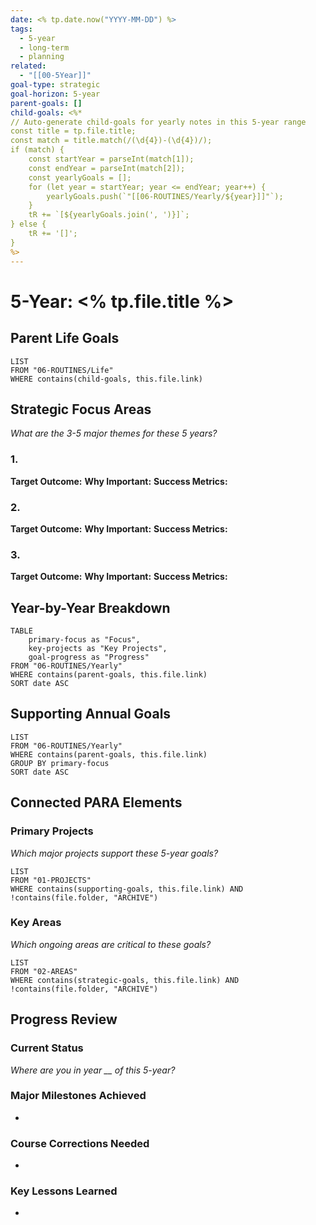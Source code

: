 ```yaml
---
date: <% tp.date.now("YYYY-MM-DD") %>
tags:
  - 5-year
  - long-term
  - planning
related:
  - "[[00-5Year]]"
goal-type: strategic
goal-horizon: 5-year
parent-goals: []
child-goals: <%*
// Auto-generate child-goals for yearly notes in this 5-year range
const title = tp.file.title;
const match = title.match(/(\d{4})-(\d{4})/);
if (match) {
    const startYear = parseInt(match[1]);
    const endYear = parseInt(match[2]);
    const yearlyGoals = [];
    for (let year = startYear; year <= endYear; year++) {
        yearlyGoals.push(`"[[06-ROUTINES/Yearly/${year}]]"`);
    }
    tR += `[${yearlyGoals.join(', ')}]`;
} else {
    tR += '[]';
}
%>
---
```

# 5-Year: <% tp.file.title %>

## Parent Life Goals
```dataview
LIST
FROM "06-ROUTINES/Life"
WHERE contains(child-goals, this.file.link)
```

## Strategic Focus Areas
*What are the 3-5 major themes for these 5 years?*

### 1. 
**Target Outcome:** 
**Why Important:** 
**Success Metrics:** 

### 2. 
**Target Outcome:** 
**Why Important:** 
**Success Metrics:** 

### 3. 
**Target Outcome:** 
**Why Important:** 
**Success Metrics:** 

## Year-by-Year Breakdown
```dataview
TABLE 
    primary-focus as "Focus",
    key-projects as "Key Projects",
    goal-progress as "Progress"
FROM "06-ROUTINES/Yearly"
WHERE contains(parent-goals, this.file.link)
SORT date ASC
```

## Supporting Annual Goals
```dataview
LIST
FROM "06-ROUTINES/Yearly"
WHERE contains(parent-goals, this.file.link)
GROUP BY primary-focus
SORT date ASC
```

## Connected PARA Elements

### Primary Projects
*Which major projects support these 5-year goals?*
```dataview
LIST
FROM "01-PROJECTS"
WHERE contains(supporting-goals, this.file.link) AND !contains(file.folder, "ARCHIVE")
```

### Key Areas
*Which ongoing areas are critical to these goals?*
```dataview
LIST
FROM "02-AREAS"
WHERE contains(strategic-goals, this.file.link) AND !contains(file.folder, "ARCHIVE")
```

## Progress Review
### Current Status
*Where are you in year __ of this 5-year?*


### Major Milestones Achieved
- 

### Course Corrections Needed
- 

### Key Lessons Learned
- 